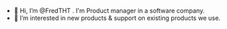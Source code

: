 - 👋 Hi, I’m @FredTHT . I'm Product manager in a software company.
- 👀 I’m interested in new products & support on existing products we use.


<!---
FredTHT/FredTHT is a ✨ special ✨ repository because its `README.md` (this file) appears on your GitHub profile.
You can click the Preview link to take a look at your changes.
--->
